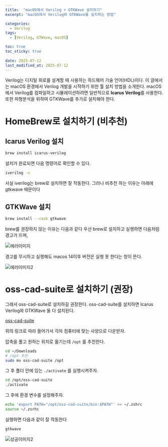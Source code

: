 ```yaml
---
title:  "macOS에서 Verilog + GTKWave 설치하기" 
excerpt: "macOS에서 Verilog와 GTKWave를 설치하는 방법"

categories:
  - Verilog
tags:
  - [Verilog, GTWave, macOS]

toc: true
toc_sticky: true
 
date: 2025-07-12
last_modified_at: 2025-07-12
---
```


Verilog는 디지털 회로를 설계할 때 사용하는 하드웨어 기술 언어(HDL)이다.
이 글에서는 macOS 환경에서 Verilog 개발을 시작하기 위한 툴 설치 방법을 소개한다.
macOS에서 Verilog를 컴파일하고 시뮬레이션하려면 일반적으로 **Icarus Verilog**를 사용한다.
또한 파형분석을 위하여 GTKWave를 추가로 설치해야 한다.

# HomeBrew로 설치하기 (비추천)

## Icarus Verilog 설치

```bash
brew install icarus-verilog
```

설치가 완료되면 다음 명령어로 확인할 수 있다.

```bash
iverilog -v
```

사실 iverilog는 brew로 설치하면 잘 작동한다. 그러나 비추천 하는 이유는 아래에 gtkwave 때문이다

## GTKWave 설치

```bash
brew install --cask gtkwave
```

brew를 권장하지 않는 이유는 다음과 같다 우선 brew로 설치하고 실행하면 다음처럼 경고가 뜨며,

![에러이미지](../../assets/images/verilog/gtk_error.png)

경고를 무시하고 실행해도 macos 14이후 버전은 실행 못 한다는 창이 뜬다.

![에러이미지2](../../assets/images/verilog/gtk_error2.png)

# oss-cad-suite로 설치하기 (권장)

그래서 oss-cad-suite로 설치하길 권장한다. oss-cad-suite를 설치하면 Icarus Verilog와 GTKWave 둘 다 설치된다.

[oss-cad-suite](https://github.com/YosysHQ/oss-cad-suite-build/releases)

위의 링크로 따라 들어가서 각자 컴퓨터에 맞는 사양으로 다운받자.

압축을 풀고 원하는 위치로 옮기는데 `/opt` 를 추천한다.

```bash
cd ~/Downloads
# /opt 추천
sudo mv oss-cad-suite /opt
```

그 후 폴더 안에 있는 `./activate` 를 실행시켜주자.

```bash
cd /opt/oss-cad-suite
./activate
```

그 후에 환경 변수를 설정해주자.

```bash
echo 'export PATH="/opt/oss-cad-suite/bin:$PATH"' >> ~/.zshrc
source ~/.zsrhc
```

실행하면 다음과 같이 잘 작동한다


```bash
gtkwave
```

![성공이미지2](../../assets/images/verilog/gtk_success.png)